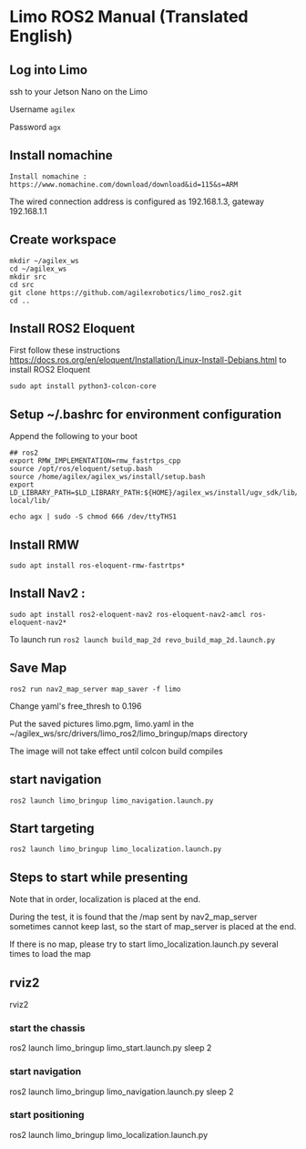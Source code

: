 # Limo ROS2 Manual (Translated English)

## Log into Limo
ssh to your Jetson Nano on the Limo

Username `agilex`

Password `agx`

## Install nomachine

`Install nomachine : https://www.nomachine.com/download/download&id=115&s=ARM`

The wired connection address is configured as 192.168.1.3, gateway 192.168.1.1

## Create workspace
```
mkdir ~/agilex_ws
cd ~/agilex_ws
mkdir src
cd src
git clone https://github.com/agilexrobotics/limo_ros2.git
cd ..
```

## Install ROS2 Eloquent

First follow these instructions https://docs.ros.org/en/eloquent/Installation/Linux-Install-Debians.html to install ROS2 Eloquent

`sudo apt install python3-colcon-core`

## Setup ~/.bashrc for environment configuration

Append the following to your boot

```
## ros2
export RMW_IMPLEMENTATION=rmw_fastrtps_cpp
source /opt/ros/eloquent/setup.bash
source /home/agilex/agilex_ws/install/setup.bash
export LD_LIBRARY_PATH=$LD_LIBRARY_PATH:${HOME}/agilex_ws/install/ugv_sdk/lib/ugv_sdk/:${HOME}/agilex_ws/install/async_port/lib/async_port:/opt/ros/eloquent/lib/:/usr/ local/lib/

echo agx | sudo -S chmod 666 /dev/ttyTHS1
```

## Install RMW 

`sudo apt install ros-eloquent-rmw-fastrtps*`

## Install Nav2 :
`sudo apt install ros2-eloquent-nav2 ros-eloquent-nav2-amcl ros-eloquent-nav2*`

To launch run `ros2 launch build_map_2d revo_build_map_2d.launch.py`

## Save Map 

`ros2 run nav2_map_server map_saver -f limo`

Change yaml's free_thresh to 0.196

Put the saved pictures limo.pgm, limo.yaml in the ~/agilex_ws/src/drivers/limo_ros2/limo_bringup/maps directory

The image will not take effect until colcon build compiles

## start navigation

`ros2 launch limo_bringup limo_navigation.launch.py`

## Start targeting

`ros2 launch limo_bringup limo_localization.launch.py`

## Steps to start while presenting

Note that in order, localization is placed at the end. 

During the test, it is found that the /map sent by nav2_map_server sometimes cannot keep last, so the start of map_server is placed at the end. 

If there is no map, please try to start limo_localization.launch.py several times to load the map

## rviz2
rviz2
### start the chassis
ros2 launch limo_bringup limo_start.launch.py
sleep 2
### start navigation
ros2 launch limo_bringup limo_navigation.launch.py
sleep 2
### start positioning
ros2 launch limo_bringup limo_localization.launch.py
